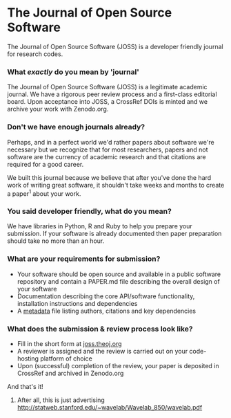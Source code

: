 # The Journal of Open Source Software

The Journal of Open Source Software (JOSS) is a developer friendly journal for research codes.

### What _exactly_ do you mean by 'journal'

The Journal of Open Source Software (JOSS) is a legitimate academic journal. We have a rigorous peer review process and a first-class editorial board. Upon acceptance into JOSS, a CrossRef DOIs is minted and we archive your work with Zenodo.org.

### Don't we have enough journals already?

Perhaps, and in a perfect world we'd rather papers about software we're necessary but we recognize that for most researchers, papers and not software are the currency of academic research and that citations are required for a good career.

We built this journal because we believe that after you've done the hard work of writing great software, it shouldn't take weeks and months to create a paper<sup>1</sup> about your work.

### You said developer friendly, what do you mean?

We have libraries in Python, R and Ruby to help you prepare your submission. If your software is already documented then paper preparation should take no more than an hour.

### What are your requirements for submission?

- Your software should be open source and available in a public software repository and contain a PAPER.md file describing the overall design of your software
- Documentation describing the core API/software functionality, installation instructions and dependencies
- A [metadata](https://github.com/codemeta/codemeta/blob/master/example-codemeta.json) file listing authors, citations and key dependencies

### What does the submission & review process look like?

- Fill in the short form at [joss.theoj.org](http://joss.theoj.org)
- A reviewer is assigned and the review is carried out on your code-hosting platform of choice
- Upon (successful) completion of the review, your paper is deposited in CrossRef and archived in Zenodo.org

And that's it!

1. After all, this is just advertising http://statweb.stanford.edu/~wavelab/Wavelab_850/wavelab.pdf
